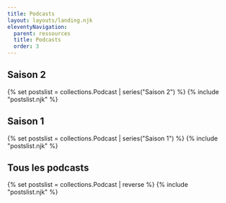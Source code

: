 ```yaml
---
title: Podcasts
layout: layouts/landing.njk
eleventyNavigation:
  parent: ressources
  title: Podcasts
  order: 3
---
```


<!-- <article class="fr-mb-6w">
	{% set seriesName = "Saison 2" %}
	<h2>Série {{seriesName}}</h2>
	{% set postslist = collections.Podcast | series("Saison 2") | limit(3) %}
	{% include "postslist.njk" %}
	<a href="/ressources/podcasts/serie/{{ seriesName | slugify }}">Voir toutes les podcasts de la série {{seriesName}}</a>
</article> -->

## Saison 2
{% set postslist = collections.Podcast | series("Saison 2") %}
{% include "postslist.njk" %}

<!-- <article class="fr-mb-6w">
	{% set seriesName = "Saison 1" %}
	<h2>Série {{seriesName}}</h2>
	{% set postslist = collections.Podcast | series("Saison 1") | limit(3) %}
	{% include "postslist.njk" %}
	<a href="/ressources/podcasts/serie/{{ seriesName | slugify }}">Voir toutes les podcasts de la série {{seriesName}}</a>
</article> -->

## Saison 1
{% set postslist = collections.Podcast | series("Saison 1") %}
{% include "postslist.njk" %}

## Tous les podcasts
{% set postslist = collections.Podcast | reverse %}
{% include "postslist.njk" %}
